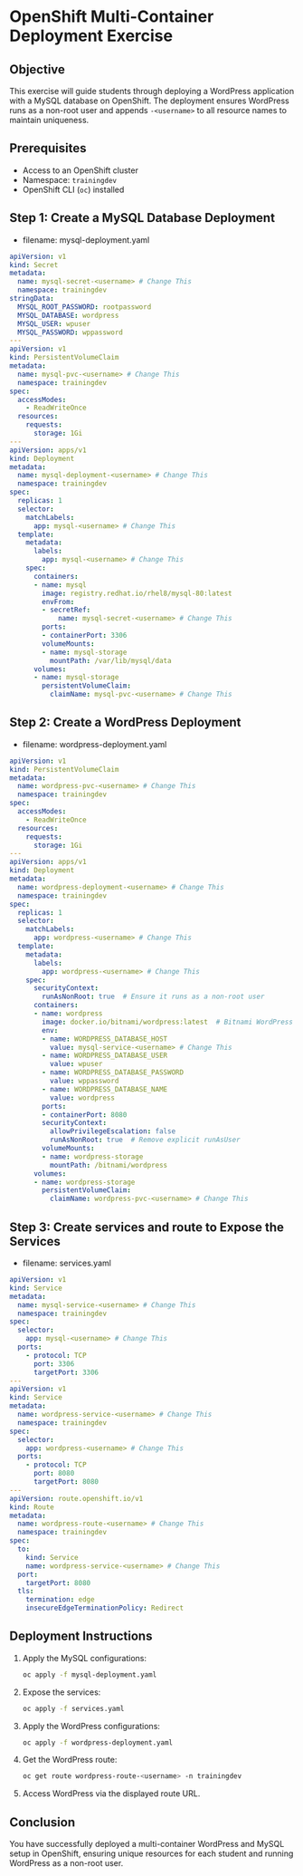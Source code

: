 # OpenShift Multi-Container Deployment Exercise

## Objective
This exercise will guide students through deploying a WordPress application with a MySQL database on OpenShift. The deployment ensures WordPress runs as a non-root user and appends `-<username>` to all resource names to maintain uniqueness.

## Prerequisites
- Access to an OpenShift cluster
- Namespace: `trainingdev`
- OpenShift CLI (`oc`) installed

## Step 1: Create a MySQL Database Deployment
- filename: mysql-deployment.yaml

```yaml
apiVersion: v1
kind: Secret
metadata:
  name: mysql-secret-<username> # Change This 
  namespace: trainingdev
stringData:
  MYSQL_ROOT_PASSWORD: rootpassword 
  MYSQL_DATABASE: wordpress
  MYSQL_USER: wpuser
  MYSQL_PASSWORD: wppassword
---
apiVersion: v1
kind: PersistentVolumeClaim
metadata:
  name: mysql-pvc-<username> # Change This 
  namespace: trainingdev
spec:
  accessModes:
    - ReadWriteOnce
  resources:
    requests:
      storage: 1Gi
---
apiVersion: apps/v1
kind: Deployment
metadata:
  name: mysql-deployment-<username> # Change This 
  namespace: trainingdev
spec:
  replicas: 1
  selector:
    matchLabels:
      app: mysql-<username> # Change This 
  template:
    metadata:
      labels:
        app: mysql-<username> # Change This 
    spec:
      containers:
      - name: mysql
        image: registry.redhat.io/rhel8/mysql-80:latest
        envFrom:
        - secretRef:
            name: mysql-secret-<username> # Change This 
        ports:
        - containerPort: 3306
        volumeMounts:
        - name: mysql-storage
          mountPath: /var/lib/mysql/data
      volumes:
      - name: mysql-storage
        persistentVolumeClaim:
          claimName: mysql-pvc-<username> # Change This 
```

## Step 2: Create a WordPress Deployment
- filename: wordpress-deployment.yaml

```yaml
apiVersion: v1
kind: PersistentVolumeClaim
metadata:
  name: wordpress-pvc-<username> # Change This 
  namespace: trainingdev
spec:
  accessModes:
    - ReadWriteOnce
  resources:
    requests:
      storage: 1Gi
---
apiVersion: apps/v1
kind: Deployment
metadata:
  name: wordpress-deployment-<username> # Change This 
  namespace: trainingdev
spec:
  replicas: 1
  selector:
    matchLabels:
      app: wordpress-<username> # Change This 
  template:
    metadata:
      labels:
        app: wordpress-<username> # Change This 
    spec:
      securityContext:
        runAsNonRoot: true  # Ensure it runs as a non-root user
      containers:
      - name: wordpress
        image: docker.io/bitnami/wordpress:latest  # Bitnami WordPress (supports OpenShift)
        env:
        - name: WORDPRESS_DATABASE_HOST
          value: mysql-service-<username> # Change This 
        - name: WORDPRESS_DATABASE_USER
          value: wpuser
        - name: WORDPRESS_DATABASE_PASSWORD
          value: wppassword
        - name: WORDPRESS_DATABASE_NAME
          value: wordpress
        ports:
        - containerPort: 8080
        securityContext:
          allowPrivilegeEscalation: false
          runAsNonRoot: true  # Remove explicit runAsUser
        volumeMounts:
        - name: wordpress-storage
          mountPath: /bitnami/wordpress
      volumes:
      - name: wordpress-storage
        persistentVolumeClaim:
          claimName: wordpress-pvc-<username> # Change This 

```

## Step 3: Create services and route to Expose the Services
- filename: services.yaml

```yaml
apiVersion: v1
kind: Service
metadata:
  name: mysql-service-<username> # Change This 
  namespace: trainingdev
spec:
  selector:
    app: mysql-<username> # Change This 
  ports:
    - protocol: TCP
      port: 3306
      targetPort: 3306
---
apiVersion: v1
kind: Service
metadata:
  name: wordpress-service-<username> # Change This 
  namespace: trainingdev
spec:
  selector:
    app: wordpress-<username> # Change This 
  ports:
    - protocol: TCP
      port: 8080
      targetPort: 8080
---
apiVersion: route.openshift.io/v1
kind: Route
metadata: 
  name: wordpress-route-<username> # Change This 
  namespace: trainingdev
spec:
  to:
    kind: Service
    name: wordpress-service-<username> # Change This 
  port:
    targetPort: 8080
  tls:
    termination: edge
    insecureEdgeTerminationPolicy: Redirect

```

## Deployment Instructions
1. Apply the MySQL configurations:
   ```sh
   oc apply -f mysql-deployment.yaml
   ```

2. Expose the services:
   ```sh
   oc apply -f services.yaml


3. Apply the WordPress configurations:
   ```sh
   oc apply -f wordpress-deployment.yaml
   ```
   
4. Get the WordPress route:
   ```sh
   oc get route wordpress-route-<username> -n trainingdev
   ```
5. Access WordPress via the displayed route URL.


## Conclusion
You have successfully deployed a multi-container WordPress and MySQL setup in OpenShift, ensuring unique resources for each student and running WordPress as a non-root user.
